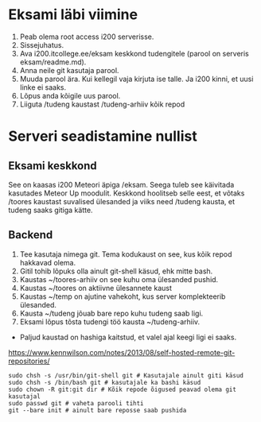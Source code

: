 # Eksami läbi viimine

1. Peab olema root access i200 serverisse.
1. Sissejuhatus.
1. Ava i200.itcollege.ee/eksam keskkond tudengitele (parool on serveris eksam/readme.md).
1. Anna neile git kasutaja parool.
1. Muuda parool ära. Kui kellegil vaja kirjuta ise talle. Ja i200 kinni, et uusi linke ei saaks.
1. Lõpus anda kõigile uus parool.
1. Liiguta /tudeng kaustast /tudeng-arhiiv kõik repod

# Serveri seadistamine nullist

## Eksami keskkond

See on kaasas i200 Meteori äpiga /eksam. Seega tuleb see käivitada kasutades Meteor Up moodulit. Keskkond hoolitseb selle eest, et võtaks /toores kaustast suvalised ülesanded ja viiks need /tudeng kausta, et tudeng saaks gitiga kätte.

## Backend

1. Tee kasutaja nimega git. Tema kodukaust on see, kus kõik repod hakkavad olema.
1. Gitil tohib lõpuks olla ainult git-shell käsud, ehk mitte bash.
1. Kaustas ~/toores-arhiiv on see kuhu oma ülesanded pushid.
1. Kaustas ~/toores on aktiivne ülesannete kaust
1. Kaustas ~/temp on ajutine vahekoht, kus server komplekteerib ülesanded.
1. Kausta ~/tudeng jõuab bare repo kuhu tudeng saab ligi.
1. Eksami lõpus tõsta tudengi töö kausta ~/tudeng-arhiiv.
* Paljud kaustad on hashiga kaitstud, et valel ajal keegi ligi ei saaks.

https://www.kennwilson.com/notes/2013/08/self-hosted-remote-git-repositories/

```
sudo chsh -s /usr/bin/git-shell git # Kasutajale ainult giti käsud
sudo chsh -s /bin/bash git # kasutajale ka bashi käsud
sudo chown -R git:git dir # Kõik repode õigused peavad olema git kasutajal
sudo passwd git # vaheta parooli tihti
git --bare init # ainult bare reposse saab pushida
```
